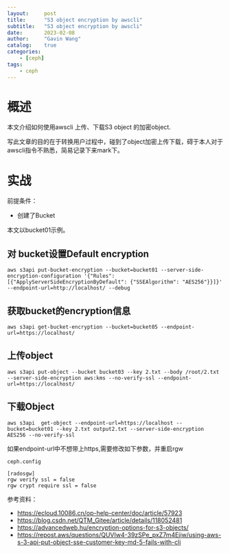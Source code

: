```yaml
---
layout:     post
title:      "S3 object encryption by awscli"
subtitle:   "S3 object encryption by awscli"
date:       2023-02-08
author:     "Gavin Wang"
catalog:    true
categories:
    - [ceph]
tags:
    - ceph
---
```


# 概述

本文介绍如何使用awscli 上传、下载S3 object 的加密object.

写此文章的目的在于转换用户过程中，碰到了object加密上传下载，碍于本人对于awscli指令不熟悉，简易记录下来mark下。


# 实战

前提条件：

* 创建了Bucket

本文以bucket01示例。


## 对 bucket设置Default encryption

```shell
aws s3api put-bucket-encryption --bucket=bucket01 --server-side-encryption-configuration '{"Rules": [{"ApplyServerSideEncryptionByDefault": {"SSEAlgorithm": "AES256"}}]}' --endpoint-url=http://localhost/ --debug
```


## 获取bucket的encryption信息

```shell
aws s3api get-bucket-encryption --bucket=bucket05 --endpoint-url=https://localhost/
```

## 上传object

```shell
aws s3api put-object --bucket bucket03 --key 2.txt --body /root/2.txt --server-side-encryption aws:kms --no-verify-ssl --endpoint-url=https://localhost/
```


## 下载Object


```shell
aws s3api  get-object --endpoint-url=https://localhost --bucket=bucket01 --key 2.txt output2.txt --server-side-encryption AES256 --no-verify-ssl
```

如果endpoint-url中不想带上https,需要修改如下参数，并重启rgw


`ceph.config`

```shell
[radosgw]
rgw verify ssl = false
rgw crypt require ssl = false
```



参考资料：

* https://ecloud.10086.cn/op-help-center/doc/article/57923
* https://blog.csdn.net/QTM_Gitee/article/details/118052481
* https://advancedweb.hu/encryption-options-for-s3-objects/
* https://repost.aws/questions/QUVIw4-39zSPe_pxZ7m4Ejiw/using-aws-s-3-api-put-object-sse-customer-key-md-5-fails-with-cli


